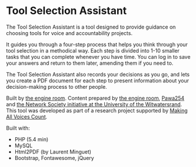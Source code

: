 # Tool Selection Assistant

The Tool Selection Assistant is a tool designed to provide guidance on choosing tools for voice and accountability projects.

It guides you through a four-step process that helps you think through your tool selection in a methodical way. 
Each step is divided into 1-10 smaller tasks that you can complete whenever you have time. You can log in to save your answers and return to them later, amending them if you need to. 

The Tool Selection Assistant also records your decisions as you go, and lets you create a PDF document for each step to present information about your decision-making process to other people.

Built by [the engine room](https://www.theengineroom.org). Content prepared by [the engine room](https://www.theengineroom.org), [Pawa254](http://pawa254.org/) and [the Network Society initiative at the University of the Witwatersrand](http://www.networksociety.co.za/). This tool was developed as part of a research project supported by [Making All Voices Count](www.makingallvoicescount.org/).

Built with:
- PHP (5.4 min)
- MySQL
- Html2PDF (by Laurent Minguet)
- Bootstrap, Fontawesome, jQuery
